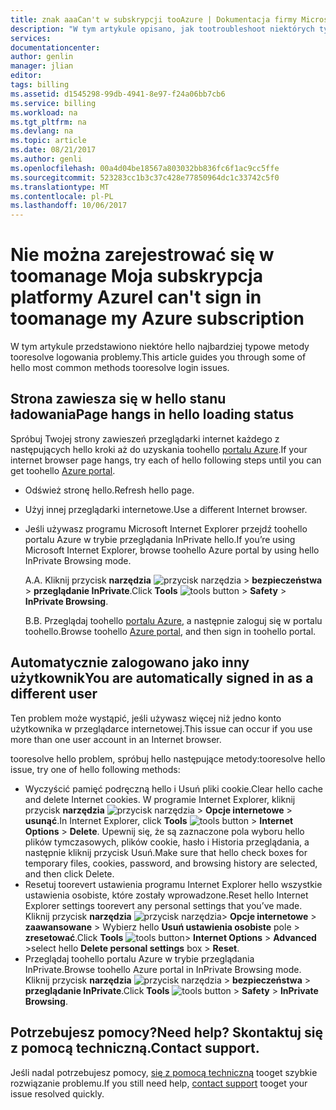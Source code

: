 ```yaml
---
title: znak aaaCan't w subskrypcji tooAzure | Dokumentacja firmy Microsoft
description: "W tym artykule opisano, jak tootroubleshoot niektórych typowych logowania subskrypcji platformy Azure problemy."
services: 
documentationcenter: 
author: genlin
manager: jlian
editor: 
tags: billing
ms.assetid: d1545298-99db-4941-8e97-f24a06bb7cb6
ms.service: billing
ms.workload: na
ms.tgt_pltfrm: na
ms.devlang: na
ms.topic: article
ms.date: 08/21/2017
ms.author: genli
ms.openlocfilehash: 00a4d04be18567a803032bb836fc6f1ac9cc5ffe
ms.sourcegitcommit: 523283cc1b3c37c428e77850964dc1c33742c5f0
ms.translationtype: MT
ms.contentlocale: pl-PL
ms.lasthandoff: 10/06/2017
---
```

# <a name="i-cant-sign-in-toomanage-my-azure-subscription"></a><span data-ttu-id="88805-103">Nie można zarejestrować się w toomanage Moja subskrypcja platformy Azure</span><span class="sxs-lookup"><span data-stu-id="88805-103">I can't sign in toomanage my Azure subscription</span></span>
<span data-ttu-id="88805-104">W tym artykule przedstawiono niektóre hello najbardziej typowe metody tooresolve logowania problemy.</span><span class="sxs-lookup"><span data-stu-id="88805-104">This article guides you through some of hello most common methods tooresolve login issues.</span></span>

## <a name="page-hangs-in-hello-loading-status"></a><span data-ttu-id="88805-105">Strona zawiesza się w hello stanu ładowania</span><span class="sxs-lookup"><span data-stu-id="88805-105">Page hangs in hello loading status</span></span>
<span data-ttu-id="88805-106">Spróbuj Twojej strony zawieszeń przeglądarki internet każdego z następujących hello kroki aż do uzyskania toohello [portalu Azure](https://portal.azure.com).</span><span class="sxs-lookup"><span data-stu-id="88805-106">If your internet browser page hangs, try each of hello following steps until you can get toohello [Azure portal](https://portal.azure.com).</span></span>

* <span data-ttu-id="88805-107">Odśwież stronę hello.</span><span class="sxs-lookup"><span data-stu-id="88805-107">Refresh hello page.</span></span>
* <span data-ttu-id="88805-108">Użyj innej przeglądarki internetowe.</span><span class="sxs-lookup"><span data-stu-id="88805-108">Use a different Internet browser.</span></span>
* <span data-ttu-id="88805-109">Jeśli używasz programu Microsoft Internet Explorer przejdź toohello portalu Azure w trybie przeglądania InPrivate hello.</span><span class="sxs-lookup"><span data-stu-id="88805-109">If you’re using Microsoft Internet Explorer, browse toohello Azure portal by using hello InPrivate Browsing mode.</span></span> 
  
  <span data-ttu-id="88805-110">A.</span><span class="sxs-lookup"><span data-stu-id="88805-110">A.</span></span> <span data-ttu-id="88805-111">Kliknij przycisk **narzędzia** ![przycisk narzędzia](./media/billing-cannot-login-subscription/Toolsbutton.png) > **bezpieczeństwa** > **przeglądanie InPrivate**.</span><span class="sxs-lookup"><span data-stu-id="88805-111">Click **Tools** ![tools button](./media/billing-cannot-login-subscription/Toolsbutton.png) > **Safety** > **InPrivate Browsing**.</span></span>
  
  <span data-ttu-id="88805-112">B.</span><span class="sxs-lookup"><span data-stu-id="88805-112">B.</span></span> <span data-ttu-id="88805-113">Przeglądaj toohello [portalu Azure](https://portal.azure.com), a następnie zaloguj się w portalu toohello.</span><span class="sxs-lookup"><span data-stu-id="88805-113">Browse toohello [Azure portal](https://portal.azure.com), and then sign in toohello portal.</span></span>

## <a name="you-are-automatically-signed-in-as-a-different-user"></a><span data-ttu-id="88805-114">Automatycznie zalogowano jako inny użytkownik</span><span class="sxs-lookup"><span data-stu-id="88805-114">You are automatically signed in as a different user</span></span>
<span data-ttu-id="88805-115">Ten problem może wystąpić, jeśli używasz więcej niż jedno konto użytkownika w przeglądarce internetowej.</span><span class="sxs-lookup"><span data-stu-id="88805-115">This issue can occur if you use more than one user account in an Internet browser.</span></span>

<span data-ttu-id="88805-116">tooresolve hello problem, spróbuj hello następujące metody:</span><span class="sxs-lookup"><span data-stu-id="88805-116">tooresolve hello issue, try one of hello following methods:</span></span>

* <span data-ttu-id="88805-117">Wyczyścić pamięć podręczną hello i Usuń pliki cookie.</span><span class="sxs-lookup"><span data-stu-id="88805-117">Clear hello cache and delete Internet cookies.</span></span> <span data-ttu-id="88805-118">W programie Internet Explorer, kliknij przycisk **narzędzia** ![przycisk narzędzia](./media/billing-cannot-login-subscription/Toolsbutton.png) > **Opcje internetowe** > **usunąć**.</span><span class="sxs-lookup"><span data-stu-id="88805-118">In Internet Explorer, click **Tools** ![tools button](./media/billing-cannot-login-subscription/Toolsbutton.png) > **Internet Options** > **Delete**.</span></span> <span data-ttu-id="88805-119">Upewnij się, że są zaznaczone pola wyboru hello plików tymczasowych, plików cookie, hasło i Historia przeglądania, a następnie kliknij przycisk Usuń.</span><span class="sxs-lookup"><span data-stu-id="88805-119">Make sure that hello check boxes for temporary files, cookies, password, and browsing history are selected, and then click Delete.</span></span>
* <span data-ttu-id="88805-120">Resetuj toorevert ustawienia programu Internet Explorer hello wszystkie ustawienia osobiste, które zostały wprowadzone.</span><span class="sxs-lookup"><span data-stu-id="88805-120">Reset hello Internet Explorer settings toorevert any personal settings that you’ve made.</span></span> <span data-ttu-id="88805-121">Kliknij przycisk **narzędzia** ![przycisk narzędzia](./media/billing-cannot-login-subscription/Toolsbutton.png)> **Opcje internetowe** > **zaawansowane** > Wybierz hello **Usuń ustawienia osobiste** pole > **zresetować**.</span><span class="sxs-lookup"><span data-stu-id="88805-121">Click **Tools** ![tools button](./media/billing-cannot-login-subscription/Toolsbutton.png)> **Internet Options** > **Advanced** >select hello **Delete personal settings** box > **Reset**.</span></span>
* <span data-ttu-id="88805-122">Przeglądaj toohello portalu Azure w trybie przeglądania InPrivate.</span><span class="sxs-lookup"><span data-stu-id="88805-122">Browse toohello Azure portal in InPrivate Browsing mode.</span></span> <span data-ttu-id="88805-123">Kliknij przycisk **narzędzia** ![przycisk narzędzia](./media/billing-cannot-login-subscription/Toolsbutton.png) > **bezpieczeństwa** > **przeglądanie InPrivate**.</span><span class="sxs-lookup"><span data-stu-id="88805-123">Click **Tools** ![tools button](./media/billing-cannot-login-subscription/Toolsbutton.png) > **Safety** > **InPrivate Browsing**.</span></span>

## <a name="need-help-contact-support"></a><span data-ttu-id="88805-124">Potrzebujesz pomocy?</span><span class="sxs-lookup"><span data-stu-id="88805-124">Need help?</span></span> <span data-ttu-id="88805-125">Skontaktuj się z pomocą techniczną.</span><span class="sxs-lookup"><span data-stu-id="88805-125">Contact support.</span></span>
<span data-ttu-id="88805-126">Jeśli nadal potrzebujesz pomocy, [się z pomocą techniczną](http://go.microsoft.com/fwlink/?linkid=544831&clcid=0x409) tooget szybkie rozwiązanie problemu.</span><span class="sxs-lookup"><span data-stu-id="88805-126">If you still need help, [contact support](http://go.microsoft.com/fwlink/?linkid=544831&clcid=0x409) tooget your issue resolved quickly.</span></span> 

